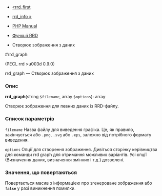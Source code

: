- [«rrd_first](function.rrd-first.md)
- [rrd_info »](function.rrd-info.md)

- [PHP Manual](index.md)
- [Функції RRD](ref.rrd.md)
- Створює зображення з даних

#rrd_graph

(PECL rrd \>u003d 0.9.0)

rrd_graph — Створює зображення з даних

### Опис

**rrd_graph**(string `$filename`, array `$options`): array

Створює зображення для певних даних із RRD-файлу.

### Список параметрів

`filename`
Назва файлу для виведення графіка. Це, як правило, закінчується або
`.png`, `.svg` або `.eps`, залежно від потрібного формату виведення.

`options`
Опції для створення зображення. Дивіться сторінку керівництва для
команди rrd graph для отримання можливих варіантів. Усі опції
(Визначення даних, визначення змінних і т.д.) дозволені.

### Значення, що повертаються

Повертається масив з інформацією про згенероване зображення або
**`false`** у разі виникнення помилки.
